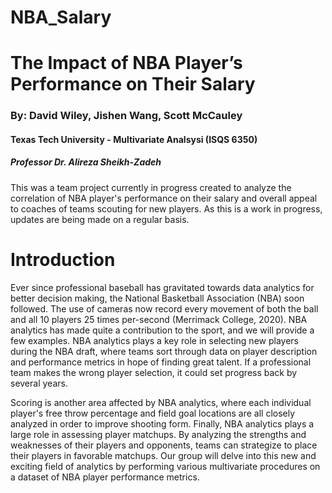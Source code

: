 # NBA_Salary
# The Impact of NBA Player’s Performance on Their Salary
### By: David Wiley, Jishen Wang, Scott McCauley
#### Texas Tech University - Multivariate Analsysi (ISQS 6350)
##### Professor Dr. Alireza Sheikh-Zadeh

This was a team project currently in progress created to analyze the correlation of NBA player's performance on their salary and overall appeal to coaches of teams scouting for new players. As this is a work in progress, updates are being made on a regular basis.  

# Introduction
Ever since professional baseball has gravitated towards data analytics for better decision making, the National Basketball Association (NBA) soon followed. The use of cameras now record every movement of both the ball and all 10 players 25 times per-second (Merrimack College, 2020). NBA analytics has made quite a contribution to the sport, and we will provide a few examples. NBA analytics plays a key role in selecting new players during the NBA draft, where teams sort through data on player description and performance metrics in hope of finding great talent. If a professional team makes the wrong player selection, it could set progress back by several years.

Scoring is another area affected by NBA analytics, where each individual player's free throw percentage and field goal locations are all closely analyzed in order to improve shooting form. Finally, NBA analytics plays a large role in assessing player matchups. By analyzing the strengths and weaknesses of their players and opponents, teams can strategize to place their players in favorable matchups. Our group will delve into this new and exciting field of analytics by performing various multivariate procedures on a dataset of NBA player performance metrics.
